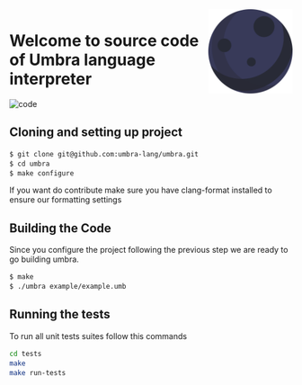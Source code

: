 <img src=".github/logo.svg" width="150px" align="right"/>

# Welcome to source code of Umbra language interpreter

![code](https://img.shields.io/github/languages/code-size/umbra-lang/umbra)

## Cloning and setting up project

```sh
$ git clone git@github.com:umbra-lang/umbra.git
$ cd umbra
$ make configure
```

If you want do contribute make sure you have clang-format installed to ensure our formatting settings

## Building the Code

Since you configure the project following the previous step we are ready to go building umbra.

```sh
$ make
$ ./umbra example/example.umb
```
## Running the tests

To run all unit tests suites follow this commands

```sh
cd tests
make
make run-tests
```
